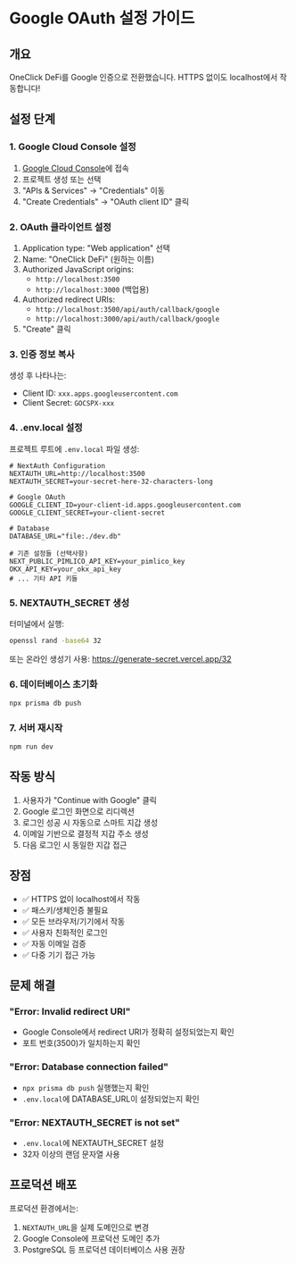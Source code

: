 # Google OAuth 설정 가이드

## 개요
OneClick DeFi를 Google 인증으로 전환했습니다. HTTPS 없이도 localhost에서 작동합니다!

## 설정 단계

### 1. Google Cloud Console 설정

1. [Google Cloud Console](https://console.cloud.google.com/)에 접속
2. 프로젝트 생성 또는 선택
3. "APIs & Services" → "Credentials" 이동
4. "Create Credentials" → "OAuth client ID" 클릭

### 2. OAuth 클라이언트 설정

1. Application type: "Web application" 선택
2. Name: "OneClick DeFi" (원하는 이름)
3. Authorized JavaScript origins:
   - `http://localhost:3500`
   - `http://localhost:3000` (백업용)
4. Authorized redirect URIs:
   - `http://localhost:3500/api/auth/callback/google`
   - `http://localhost:3000/api/auth/callback/google`
5. "Create" 클릭

### 3. 인증 정보 복사

생성 후 나타나는:
- Client ID: `xxx.apps.googleusercontent.com`
- Client Secret: `GOCSPX-xxx`

### 4. .env.local 설정

프로젝트 루트에 `.env.local` 파일 생성:

```env
# NextAuth Configuration
NEXTAUTH_URL=http://localhost:3500
NEXTAUTH_SECRET=your-secret-here-32-characters-long

# Google OAuth
GOOGLE_CLIENT_ID=your-client-id.apps.googleusercontent.com
GOOGLE_CLIENT_SECRET=your-client-secret

# Database
DATABASE_URL="file:./dev.db"

# 기존 설정들 (선택사항)
NEXT_PUBLIC_PIMLICO_API_KEY=your_pimlico_key
OKX_API_KEY=your_okx_api_key
# ... 기타 API 키들
```

### 5. NEXTAUTH_SECRET 생성

터미널에서 실행:
```bash
openssl rand -base64 32
```

또는 온라인 생성기 사용: https://generate-secret.vercel.app/32

### 6. 데이터베이스 초기화

```bash
npx prisma db push
```

### 7. 서버 재시작

```bash
npm run dev
```

## 작동 방식

1. 사용자가 "Continue with Google" 클릭
2. Google 로그인 화면으로 리디렉션
3. 로그인 성공 시 자동으로 스마트 지갑 생성
4. 이메일 기반으로 결정적 지갑 주소 생성
5. 다음 로그인 시 동일한 지갑 접근

## 장점

- ✅ HTTPS 없이 localhost에서 작동
- ✅ 패스키/생체인증 불필요
- ✅ 모든 브라우저/기기에서 작동
- ✅ 사용자 친화적인 로그인
- ✅ 자동 이메일 검증
- ✅ 다중 기기 접근 가능

## 문제 해결

### "Error: Invalid redirect URI"
- Google Console에서 redirect URI가 정확히 설정되었는지 확인
- 포트 번호(3500)가 일치하는지 확인

### "Error: Database connection failed"
- `npx prisma db push` 실행했는지 확인
- `.env.local`에 DATABASE_URL이 설정되었는지 확인

### "Error: NEXTAUTH_SECRET is not set"
- `.env.local`에 NEXTAUTH_SECRET 설정
- 32자 이상의 랜덤 문자열 사용

## 프로덕션 배포

프로덕션 환경에서는:
1. `NEXTAUTH_URL`을 실제 도메인으로 변경
2. Google Console에 프로덕션 도메인 추가
3. PostgreSQL 등 프로덕션 데이터베이스 사용 권장